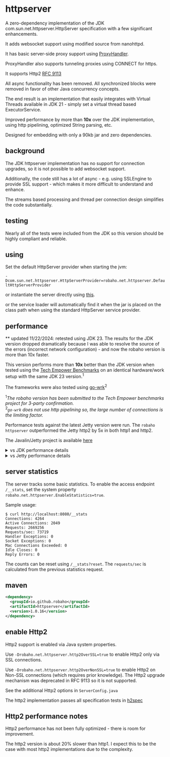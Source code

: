 # httpserver

A zero-dependency implementation of the JDK com.sun.net.httpserver.HttpServer specification with a few significant enhancements.

It adds websocket support using modified source from nanohttpd.

It has basic server-side proxy support using [ProxyHandler](https://github.com/robaho/httpserver/blob/main/src/main/java/robaho/net/httpserver/extras/ProxyHandler.java).

ProxyHandler also supports tunneling proxies using CONNECT for https.

It supports Http2 [RFC 9113](https://www.rfc-editor.org/rfc/rfc9113.html)

All async functionality has been removed. All synchronized blocks were removed in favor of other Java concurrency concepts.

The end result is an implementation that easily integrates with Virtual Threads available in JDK 21 - simply set a virtual thread based ExecutorService.

Improved performance by more than **10x** over the JDK implementation, using http pipelining, optimized String parsing, etc.

Designed for embedding with only a 90kb jar and zero dependencies.

## background

The JDK httpserver implementation has no support for connection upgrades, so it is not possible to add websocket support.

Additionally, the code still has a lot of async - e.g. using SSLEngine to provide SSL support - which makes it more difficult to understand and enhance.

The streams based processing and thread per connection design simplifies the code substantially.

## testing

Nearly all of the tests were included from the JDK so this version should be highly compliant and reliable.

## using

Set the default HttpServer provider when starting the jvm:

<code>-Dcom.sun.net.httpserver.HttpServerProvider=robaho.net.httpserver.DefaultHttpServerProvider</code>

or instantiate the server directly using [this](https://github.com/robaho/httpserver/blob/main/src/main/java/robaho/net/httpserver/DefaultHttpServerProvider.java#L33).

or the service loader will automatically find it when the jar is placed on the class path when using the standard HttpServer service provider.

## performance

** updated 11/22/2024: retested using JDK 23. The results for the JDK version dropped dramatically because I was able to resolve the source of the errors (incorrect network configuration) - and now the robaho version is more than 10x faster.

This version performs more than **10x** better than the JDK version when tested using the [Tech Empower Benchmarks](https://github.com/TechEmpower/FrameworkBenchmarks/tree/master/frameworks/Java/httpserver) on an identical hardware/work setup with the same JDK 23 version.<sup>1</sup>

The frameworks were also tested using [go-wrk](https://github.com/tsliwowicz/go-wrk)<sup>2</sup>

<sup>1</sup>_The robaho version has been submitted to the Tech Empower benchmarks project for 3-party confirmation._<br>
<sup>2</sup>_`go-wrk` does not use http pipelining so, the large number of connections is the limiting factor._

Performance tests against the latest Jetty version were run. The `robaho httpserver` outperformed the Jetty http2 by 5x in both http1 and http2.

The Javalin/Jetty project is available [here](https://github.com/robaho/javalin-http2-example)

<details>
    <summary>vs JDK performance details</summary>

**robaho tech empower**
```
robertengels@macmini go-wrk % wrk -H 'Host: imac' -H 'Accept: text/plain,text/html;q=0.9,application/xhtml+xml;q=0.9,application/xml;q=0.8,*/*;q=0.7' -H 'Connection: keep-alive' --latency -d 60 -c 64 --timeout 8 -t 2 http://imac:8080/plaintext -s ~/pipeline.lua -- 16
Running 1m test @ http://imac:8080/plaintext
  2 threads and 64 connections
  Thread Stats   Avg      Stdev     Max   +/- Stdev
    Latency     1.20ms    9.22ms 404.09ms   85.37%
    Req/Sec   348.78k    33.28k  415.03k    71.46%
  Latency Distribution
     50%    0.98ms
     75%    1.43ms
     90%    0.00us
     99%    0.00us
  41709198 requests in 1.00m, 5.52GB read
Requests/sec: 693983.49
Transfer/sec:     93.98MB
```

**jdk 23 tech empower**
```
robertengels@macmini go-wrk % wrk -H 'Host: imac' -H 'Accept: text/plain,text/html;q=0.9,application/xhtml+xml;q=0.9,application/xml;q=0.8,*/*;q=0.7' -H 'Connection: keep-alive' --latency -d 60 -c 64 --timeout 8 -t 2 http://imac:8080/plaintext -s ~/pipeline.lua -- 16
Running 1m test @ http://imac:8080/plaintext
  2 threads and 64 connections
  Thread Stats   Avg      Stdev     Max   +/- Stdev
    Latency     2.91ms   12.01ms 405.70ms   63.71%
    Req/Sec   114.30k    18.07k  146.91k    87.10%
  Latency Distribution
     50%    4.06ms
     75%    0.00us
     90%    0.00us
     99%    0.00us
  13669748 requests in 1.00m, 1.72GB read
Requests/sec: 227446.87
Transfer/sec:     29.28MB

```

**robaho go-wrk**
```
robertengels@macmini go-wrk % ./go-wrk -c=1024 -d=30 -T=100000 http://imac:8080/plaintext
Running 30s test @ http://imac:8080/plaintext
  1024 goroutine(s) running concurrently
3252278 requests in 30.118280233s, 387.70MB read
Requests/sec:		107983.52
Transfer/sec:		12.87MB
Overall Requests/sec:	105891.53
Overall Transfer/sec:	12.62MB
Fastest Request:	83µs
Avg Req Time:		9.482ms
Slowest Request:	1.415359s
Number of Errors:	0
10%:			286µs
50%:			1.018ms
75%:			1.272ms
99%:			1.436ms
99.9%:			1.441ms
99.9999%:		1.442ms
99.99999%:		1.442ms
stddev:			35.998ms
```

**jdk 23 go-wrk**
```
robertengels@macmini go-wrk % ./go-wrk -c=1024 -d=30 -T=100000 http://imac:8080/plaintext
Running 30s test @ http://imac:8080/plaintext
  1024 goroutine(s) running concurrently
264198 requests in 30.047154195s, 29.73MB read
Requests/sec:		8792.78
Transfer/sec:		1013.23KB
Overall Requests/sec:	8595.99
Overall Transfer/sec:	990.55KB
Fastest Request:	408µs
Avg Req Time:		116.459ms
Slowest Request:	1.930495s
Number of Errors:	0
10%:			1.166ms
50%:			1.595ms
75%:			1.725ms
99%:			1.827ms
99.9%:			1.83ms
99.9999%:		1.83ms
99.99999%:		1.83ms
stddev:			174.373ms

```
</details>
<details>
    <summary>vs Jetty performance details</summary>

The server is an iMac 4ghz quad-core i7 running OSX 13.7.2. JVM used is JDK 23.0.1. The `h2load` client was connected via a 20Gbs lightening network from an M1 Mac Mini.

Using `h2load -n 1000000 -m 1000 -c 16 [--h1] http://imac:<port>` 

Jetty jetty-11.0.24
Javalin version 6.4.0

Jetty 11 http2
```
starting benchmark...
spawning thread #0: 16 total client(s). 1000000 total requests
Application protocol: h2c
finished in 5.20s, 192421.22 req/s, 6.79MB/s
requests: 1000000 total, 1000000 started, 1000000 done, 1000000 succeeded, 0 failed, 0 errored, 0 timeout
status codes: 1000000 2xx, 0 3xx, 0 4xx, 0 5xx
traffic: 35.29MB (37003264) total, 7.63MB (8002384) headers (space savings 90.12%), 10.49MB (11000000) data
                     min         max         mean         sd        +/- sd
time for request:      142us     43.73ms      7.20ms      3.96ms    70.90%
time for connect:      176us      7.70ms      3.96ms      2.34ms    62.50%
time to 1st byte:    10.48ms     20.63ms     13.65ms      2.93ms    75.00%
req/s           :   12026.57    12200.62    12070.81       46.69    93.75%
```

Jetty 11 http1
```
starting benchmark...
spawning thread #0: 16 total client(s). 1000000 total requests
Application protocol: http/1.1
finished in 3.86s, 258839.63 req/s, 33.82MB/s
requests: 1000000 total, 1000000 started, 1000000 done, 1000000 succeeded, 0 failed, 0 errored, 0 timeout
status codes: 1000000 2xx, 0 3xx, 0 4xx, 0 5xx
traffic: 130.65MB (137000000) total, 86.78MB (91000000) headers (space savings 0.00%), 10.49MB (11000000) data
                     min         max         mean         sd        +/- sd
time for request:     1.52ms    194.72ms     60.42ms     21.40ms    74.16%
time for connect:      172us      4.07ms      2.13ms      1.21ms    62.50%
time to 1st byte:     4.70ms     10.80ms      6.66ms      1.96ms    87.50%
req/s           :   16178.98    16976.90    16456.91      175.54    81.25%
```

robaho http2
```
starting benchmark...
spawning thread #0: 16 total client(s). 1000000 total requests
Application protocol: h2c
finished in 1.08s, 927732.43 req/s, 38.93MB/s
requests: 1000000 total, 1000000 started, 1000000 done, 1000000 succeeded, 0 failed, 0 errored, 0 timeout
status codes: 1000000 2xx, 0 3xx, 0 4xx, 0 5xx
traffic: 41.96MB (44000480) total, 5.72MB (6000000) headers (space savings 76.92%), 10.49MB (11000000) data
                     min         max         mean         sd        +/- sd
time for request:      226us     84.23ms     15.51ms      9.23ms    77.11%
time for connect:      521us      5.57ms      3.13ms      1.57ms    62.50%
time to 1st byte:     6.46ms     17.15ms     10.12ms      3.82ms    81.25%
req/s           :   58012.46    66943.10    60509.05     2819.65    87.50%
```

robaho http1
```
starting benchmark...
spawning thread #0: 16 total client(s). 1000000 total requests
Application protocol: http/1.1
finished in 784.26ms, 1275080.84 req/s, 105.79MB/s
requests: 1000000 total, 1000000 started, 1000000 done, 1000000 succeeded, 0 failed, 0 errored, 0 timeout
status codes: 1001125 2xx, 0 3xx, 0 4xx, 0 5xx
traffic: 82.97MB (87000000) total, 46.73MB (49000000) headers (space savings 0.00%), 10.49MB (11000000) data
                     min         max         mean         sd        +/- sd
time for request:      763us     26.87ms     12.34ms      2.71ms    74.28%
time for connect:      104us      4.32ms      2.23ms      1.30ms    62.50%
time to 1st byte:     4.91ms     16.21ms     10.36ms      4.49ms    43.75%
req/s           :   79744.46    81149.46    80228.21      355.56    75.00%
```

</details>


## server statistics

The server tracks some basic statistics. To enable the access endpoint `/__stats`, set the system property `robaho.net.httpserver.EnableStatistics=true`.

Sample usage:

```shell
$ curl http://localhost:8080/__stats
Connections: 4264
Active Connections: 2049
Requests: 2669256
Requests/sec: 73719
Handler Exceptions: 0
Socket Exceptions: 0
Mac Connections Exceeded: 0
Idle Closes: 0
Reply Errors: 0
```

The counts can be reset using `/__stats?reset`. The `requests/sec` is calculated from the previous statistics request. 

## maven

```xml
<dependency>
  <groupId>io.github.robaho</groupId>
  <artifactId>httpserver</artifactId>
  <version>1.0.16</version>
</dependency>
```
## enable Http2

Http2 support is enabled via Java system properties.

Use `-Drobaho.net.httpserver.http2OverSSL=true` to enable Http2 only via SSL connections.

Use `-Drobaho.net.httpserver.http2OverNonSSL=true` to enable Http2 on Non-SSL connections (which requires prior knowledge). The Http2 upgrade mechanism was deprecated in RFC 9113 so it is not supported.

See the additional Http2 options in `ServerConfig.java`

The http2 implementation passes all specification tests in [h2spec](https://github.com/summerwind/h2spec)

## Http2 performance notes

Http2 performance has not been fully optimized - there is room for improvement.

The http2 version is about 20% slower than http1. I expect this to be the case with most http2 implementations due to the complexity.


